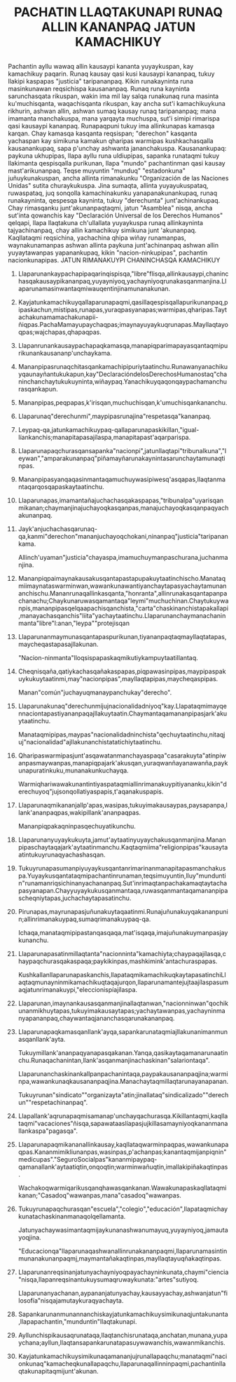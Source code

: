 <h1 align='center'>PACHATIN LLAQTAKUNAPI RUNAQ ALLIN KANANPAQ JATUN KAMACHIKUY</h1>
<h2></h2>
<p>Pachantin ayllu wawaq allin kausaypi kananta yuyaykuspan, kay kamachikuy paqarin. Runaq kausay qasi kusi kausaypi kananpaq, tukuy llakipi kaspapas "justicia" taripananpaq. Kikin runakayninta runa masinkunawan reqsichispa kausananpaq.
Runaq runa kayninta sarunchasqata rikuspan, wakin ima mil lay salqa runakunaq runa masinta ku'muchisqanta, waqachisqanta rikuspan, kay ancha sut'i kamachikuykuna rikhurin, ashwan allin, ashwan sumaq kausay runaq taripananpaq; mana imamanta manchakuspa, mana yarqayta muchuspa, sut'i simipi rimarispa qasi kausaypi kananpaq.
Runapaqpuni tukuy ima allinkunapas kamasqa karqan. Chay kamasqa kasqanta reqsispan; "derechon" kasqanta yachaspan kay simikuna kamakun qharipas warmipas kushkachasqalla kausanankupaq, sapa p'unchay ashwanta jananchakuspa. Kausanankupaq: paykuna ukhupipas, llapa ayllu runa uldiupipas, sapanka runataqmi tukuy llakimanta qespisqalla purikunan, llapa "mundo" pachantinman qasi kausay mast'arikunanpaq.
Teqse muyuntin "munduq" "estadonkuna" juñuykunakuspan, ancha allinta rimanakunku "Organización de las Naciones Unidas" sutita churaykukuspa. Jina sumaqta, allinta yuyayukuspataq, ruwaspataq, juq sonqolla kamachinakunku yanapanakunankupaq, runaq runakayninta, qespesqa kayninta, tukuy "derechunta" junt'achinankupaq.
Chay rimasqanku junt'akunanpaqtaqmi, jatun "Asamblea" nisqa, ancha sut'inta qowanchis kay "Declaración Universal de los Derechos Humanos" qelqapi, llapa llaqtakuna ch'ullallata yuyaykuspa runaq allinkayninta tajyachinanpaq, chay allin kamachikuy simikuna junt 'akunanpaq.
Kaqllataqmi reqsichina, yachachina qhipa wiñay runamanpas, waynakunamanpas ashwan allinta paykuna junt'achinanpaq ashwan allin yuyaytawanpas yapanankupaq, kikin "nacion-ninkupipas", pachantin nacionkunapipas.
JATUN RIMANAKUYPI CHANINCHASQA KAMACHIKUY</p>
<ol>
  <li>
    <p>Llaparunankaypachapipaqarinqispisqa,"libre"flisqa,allinkausaypi,chaninchasqakausaypikananpaq,yuyayniyoq,yachayniyoqrunakasqanmanjina.Llaparunamasinwantaqmiwauqentinjinamunanakunan.</p>
  </li>
  <li>
    <p>Kayjatunkamachikuyqallaparunapaqmi,qasillaqespisqallapurikunanpaq,pipaskachun,mistipas,runapas,yuraqpasyanapas;warmipas,qharipas.Taytachakunamamachakunapii-ñiqpas.PachaMamayupaychaqpas;imaynayuyaykuqrunapas.Mayllaqtayoqpas;wajchapas,qhapaqpas.</p>
  </li>
  <li>
    <p>Llapanrunankausaypachapaqkamasqa,manapiqparimapayasqantaqmipurikunankausananp'unchaykama.</p>
  </li>
  <li>
    <p>Mananpipasrunaqchitasqankamachipipuriytaatinchu.Runawanyanachikuyqaunayñantukukapun,kay"DeclaracióndelosDerechosHumanostaq"chaninchanchaytukukuyninta,wiñaypaq.Yanachikuyqaqonqaypachamanchurasqankapun.</p>
  </li>
  <li>
    <p>Mananpipas,peqpapas,k'irisqan,muchuchisqan,k'umuchisqankananchu.</p>
  </li>
  <li>
    <p>Llaparunaq"derechunmi",maypipasrunajina"respetasqa"kananpaq.</p>
  </li>
  <li>
    <p>Leypaq-qa,jatunkamachikuypaq-qallaparunapaskikillan,"igual-líankanchis;manapitapasajílaspa,manapitapast'aqarparispa.</p>
  </li>
  <li>
    <p>Llaparunapaqchurasqansapanka"nacionpi",jatunllaqtapi"tribunalkuna","leywan","amparakunanpaq"piñamayñarunakaynintasarunchaytamunaqtinpas.</p>
  </li>
  <li>
    <p>Mananpipasyanqaqasinmantaqamuchuywasipiwesq'asqapas,Ilaqtanmantaqarqosqapaskaytaatinchu.</p>
  </li>
  <li>
    <p>Llaparunapas,imamantañajuchachasqakaspapas,"tribunalpa"uyarisqanmikanan;chaymanjinajuchayoqkasqanpas,manajuchayoqkasqanpaqyachakunanpaq.</p>
  </li>
  <li>
    <p>Jayk'anjuchachasqarunaq-qa,kanmi"derechon"mananjuchayoqchokani,ninanpaq"justicia"taripanankama.</p>
    <p>Allinch'uyaman"justicia"chayaspa,imamuchuymanpaschurana,juchanmanjina.</p>
  </li>
  <li>
    <p>Mananpiqpaimaynakausakusqantapastapupakuytaatinchischo.Manataqmiimaynataswarminwan,wawankunawantiyanchaytapasyachaytamunananchischu.Mananrunaqallinkasqanta,"honranta",allinrunakasqantapanpachanachu;Chaykunaruwasqamantaqa"leymi"muchuchinan.Chaytukuywanpis,mananpipasqelqaapachisqanchista,"carta"chaskinanchistapakallapi,manayachasqanchis"liita"yachaytaatinchu.Llaparunanchaymanachaninmanta"libre"l:anan,"leypa""protejisqan</p>
  </li>
  <li>
    <p>Llaparunanmaymunasqantapaspurikunan,tiyananpaqtaqmayllaqtatapas,maycheqastapasajllakunan.</p>
    <p>"Nacion-ninmanta"lloqsispapaskaqmikutiykampuytaatillantaq.</p>
  </li>
  <li>
    <p>Cheqnisqaña,qatiykachasqañakaspapas,piqpawasinpipas,maypipaspakuykukuytaatinmi,may"nacionpipas",mayllaqtapipas,maycheqaspipas.</p>
    <p>Manan"común"juchayuqmanaypanchukay"derecho".</p>
  </li>
  <li>
    <p>Llaparunakunaq"derechunmíjujnacionalidadniyoq"kay.Llapataqmimayqennaciontapastiyananpaqajllakuytaatin.Chaymantaqamananpipasjark'akuytaatinchu.</p>
    <p>Manataqmipipas,maypas"nacionalidadninchista"qechuytaatinchu,nitaqjuj"nacionalidad"ajllakunanchistatatichiytaatinchu.</p>
  </li>
  <li>
    <p>Qharipaswarmipasjunt'asqawatanmanchayaspaqa"casarakuyta"atinpiwanpasmaywanpas,manapiqpajark'akusqan,yuraqwanñayanawanña,paykunapuratinkuku,munanakunkuchayqa.</p>
    <p>Warmiqhariwawakunantintiyaspataqmiallinrimanakuypitiyananku,kikin"derechuyoq"jujsonqollatiyaspapis,t'aqanakuspapis.</p>
    <p></p>
  </li>
  <li>
    <p>Llaparunaqmikananjallp'apas,wasipas,tukuyimakausaypas,paysapanpa,llank'ananpaqpas,wakipillank'ananpaqpas.</p>
    <p>Mananpiqpakaqninpasqechuyatikunchu.</p>
  </li>
  <li>
    <p>Llaparunanyuyaykukuyta,jamut'aytaatinyuyaychakusqanmanjina.Mananpipaschaytaqajark'aytaatinmanchu.Kaqtaqmiima"religionpipas"kausaytaatintukuyrunaqyachashasqan.</p>
  </li>
  <li>
    <p>Tukuyrunapasumanpiyuyaykusqantanrimarinanmanapitapasmanchakuspa.Yuyaykusqantataqmipachantinrunaman,teqsimuyuntin,lluy"munduntin"runamanriqsichinanyachananpaq.Sut'inrimaqtanpachakamaqtaytachapasyanapan.Chayyuyaykukusqanmantaqa,ruwasqanmantaqamananpipascheqniytapas,juchachaytapasatinchu.</p>
  </li>
  <li>
    <p>Pirunapas,mayrunapasjuñunakuytaqaatinmi.Runajuñunakuyqakananpunin;allinrimanakuypaq,sumaqrimanakuypaq-qa.</p>
    <p>Ichaqa,manataqmipipastanqasqaqa,mat'isqaqa,imajuñunakuymanpasjaykunanchu.</p>
  </li>
  <li>
    <p>Llaparunapasatinmillaqtanta"nacionninta"kamachiyta;chaypaqajílasqa,chaypaqchurasqakaspaqa;paykikinpas,mashkimink'antachuraspapas.</p>
    <p>Kushkallanllaparunapaskanchis,llapataqmikamachikuqkaytapasatinchiLlaqtaqmunayninmikamachikuqtaqajurqon,llaparunamantejujtaajílaspasumaqjatunrimanakuypi,"eleccionispíajílaspa.</p>
    <p></p>
  </li>
  <li>
    <p>Llaparunan,imaynankausasqanmanjinallaqtanwan,"nacionninwan"qochikunanmikhuytapas,tukuyimakausaytapas;yachaytawanpas,yachayninmanyapananpaq,chaywantaqjananchasqarunakananpaq.</p>
  </li>
  <li>
    <p>Llaparunapaqkamasqanllank'ayqa,sapankarunataqmiajllakunanimanmunasqanllank'ayta.</p>
    <p>Tukuymillank'ananpaqyanapasqakanan.Yanqa,qasikaytaqamanarunaatinchu.Runaqachanintan,llank'asqanmanjinachaskinan"salariontaqa".</p>
    <p>Llaparunanchaskinankallpanpachanintaqa,paypakausananpaqjina;warminpa,wawankunaqkausananpaqjina.Manachaytaqmillaqtarunayanapanan.</p>
    <p>Tukuyrunan"sindicato""organizayta"atin;jinallataq"sindicalizado""derechun""respetachinanpaq".</p>
  </li>
  <li>
    <p>Llapallank'aqrunapaqmisamanap'unchayqachurasqa.Kikillantaqmi,kaqllataqmi"vacaciones"ñisqa,sapawataaslíapasjujkillasamayniyoqkananmanallankaspa"pagasqa".</p>
  </li>
  <li>
    <p>Llaparunapaqmikananallinkausay,kaqllataqwarminpaqpas,wawankunapaqpas.Kananmimikliunanpas,wasinpas,p'achanpas;kanantaqmijanpiqnin"medicupas"."SeguroSocialpas"kananmipaypaq-qamanallank'aytaatiqtin,onqoqtin;warminwañuqtin,imallakipiñakaqtinpas.</p>
    <p>Wachakoqwarmiqarikusqanqhawasqankanan.Wawakunapaskaqllataqmikanan;"Casadoq"wawanpas,mana"casadoq"wawanpas.</p>
  </li>
  <li>
    <p>Tukuyrunapaqchurasqan"escuela","colegio","educación",llapataqmichaykunatachaskinanmanaqolqellamanta.</p>
    <p>Jatunyachaywasimantaqmijaykunanashwanumayuq,yuyayniyoq,jamautayoqjina.</p>
    <p>"Educacionqa"llaparunaqashwanallinrunakananpaqmi,llaparunamasintinmunanakunanpaqmj,maymantañakaqtinpas,mayllaqtayuqñakaqtinpas.</p>
  </li>
  <li>
    <p>Llaparunanreqsinanjatunyachayniyoqpayachayninkunata,chaymi"ciencia"nisqa,llapanreqsinantukuysumaqruwaykunata:"artes"sutiyoq.</p>
    <p>Llaparunanyachanan,aypananjatunyachay,kausayyachay,ashwanjatun"filosofía"nisqajamutaykuraqyachayta.</p>
  </li>
  <li>
    <p>Sapankarunanmunannanchiskayjatunkamachikuysimikunaqjuntakunanta,llapapachantin,"munduntin"llaqtakunapi.</p>
  </li>
  <li>
    <p>Ayllunchispikausaqrunataqa,llaqtanchisrunataqa,anchatan,munana,yupaychana;ayllun,llaqtansapankarunatapasuywawanchis,wawanmikanchis.</p>
    <p></p>
    <p></p>
  </li>
  <li>
    <p>Kayjatunkamachikuysimikunaqamananjujrunallapaqchu;manataqmi"nacionkunaq"kamacheqkunallapaqchu,llaparunaqallinninpaqmi,pachantinllaqtakunapitaqmijunt'akunan.</p>
  </li>
</ol>